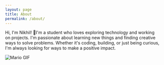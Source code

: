 ```yaml
---
layout: page
title: About
permalink: /about/
---
```



Hi, I'm Nikhil! 🚀I'm a student who loves exploring technology and working on projects. 
I'm passionate about learning new things and finding creative ways to solve problems. 
Whether it's coding, building, or just being curious, I'm always looking for ways to make a positive impact.

<body><img src="{{site.baseurl}}/images/Cape.wbp" alt="Mario GIF"></body>

